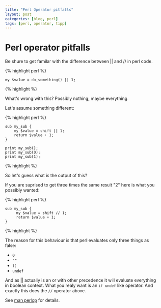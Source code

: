 ```yaml
---
title: "Perl Operator pitfalls"
layout: post
categories: [blog, perl]
tags: [perl, operator, tipp]
---
```


# Perl operator pitfalls

Be shure to get familar with the difference between || and // in perl code.

{% highlight perl %}

    my $value = do_something() || 1;

{% highlight %}

What's wrong with this? Possibly nothing, maybe everything.

Let's assume something different:

{% highlight perl %}

    sub my_sub {
        my $value = shift || 1;
        return $value + 1;
    }

    print my_sub();
    print my_sub(0);
    print my_sub(1);

{% highlight %}

So let's guess what is the output of this?

If you are suprised to get three times the same result "2" here is what you
possibly wanted:

{% highlight perl %}

    sub my_sub {
         my $value = shift // 1;
         return $value + 1;
    }

{% highlight %}

The reason for this behaviour is that perl evaluates only three things as 
false:

* `0`
* `""`
* `()`
* `undef`

And as || actually is an or with other precedence it will evaluate everything
in boolean context. What you realy want is an `if undef` like operator. And
exactly this does the `//` operator above.

See [man perlop](http://perldoc.perl.org/perlop.html) for details.
